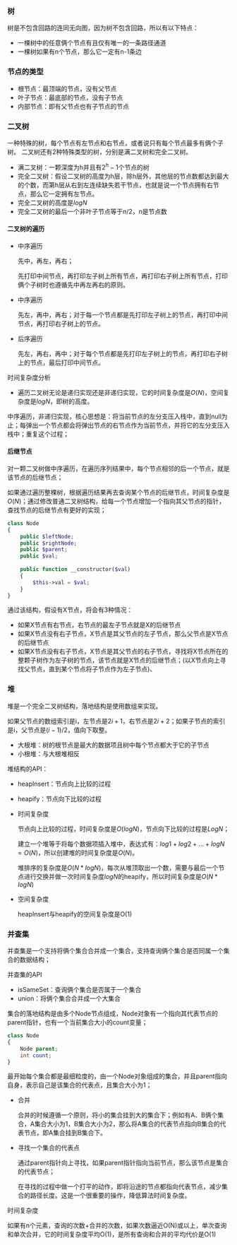 ### 树
树是不包含回路的连同无向图，因为树不包含回路，所以有以下特点：

- 一棵树中的任意俩个节点有且仅有唯一的一条路径通道
- 一棵树如果有n个节点，那么它一定有n-1条边




### 节点的类型

- 根节点：最顶端的节点，没有父节点
- 叶子节点：最底部的节点，没有子节点
- 内部节点：即有父节点也有子节点的节点




### 二叉树
一种特殊的树，每个节点有左节点和右节点，或者说只有每个节点最多有俩个子树。
二叉树还有2种特殊类型的树，分别是满二叉树和完全二叉树。

- 满二叉树：一颗深度为h并且有$2^h-1$个节点的树
- 完全二叉树：假设二叉树的高度为h层，除h层外，其他层的节点数都达到最大的个数，而第h层从右到左连续缺失若干节点，也就是说一个节点拥有右节点，那么它一定拥有左节点。
- 完全二叉树的高度是$logN$
- 完全二叉树的最后一个非叶子节点等于$n/2$，n是节点数




#### 二叉树的遍历

- 中序遍历

  先中，再左，再右；

  先打印中间节点，再打印左子树上所有节点，再打印右子树上所有节点，打印俩个子树时也遵循先中再左再右的原则。

- 中序遍历

  先左，再中，再右；对于每一个节点都是先打印左子树上的节点，再打印中间节点，再打印右子树上的节点。

- 后序遍历

  先左，再右，再中；对于每个节点都是先打印左子树上的节点，再打印右子树上的节点，最后打印中间节点。

时间复杂度分析

- 遍历二叉树无论是递归实现还是非递归实现，它的时间复杂度是$O(N)$，空间复杂度是$logN$，即树的高度。

中序遍历，非递归实现，核心思想是：将当前节点的左分支压入栈中，直到null为止；每弹出一个节点都会将弹出节点的右节点作为当前节点，并将它的左分支压入栈中；重复这个过程；



#### 后继节点

对一颗二叉树做中序遍历，在遍历序列结果中，每个节点相邻的后一个节点，就是该节点的后继节点；

如果通过遍历整棵树，根据遍历结果再去查询某个节点的后继节点，时间复杂度是$O(N)$；通过修改普通二叉树结构，给每一个节点增加一个指向其父节点的指针，查找节点的后继节点有更好的实现；

```php
class Node
{
    public $leftNode;
    public $rightNode;
    public $parent;
    public $val;
    
    public function __constructor($val)
    {
        $this->val = $val;
    }
}
```

通过该结构，假设有X节点，将会有3种情况：

- 如果X节点有右节点，右节点的最左子节点就是X的后继节点
- 如果X节点没有右子节点，X节点是其父节点的左子节点，那么父节点是X节点的后继节点
- 如果X节点没有右子节点，X节点是其父节点的右子节点，寻找将X节点所在的整颗子树作为左子树的节点，该节点就是X节点的后继节点；(以X节点向上寻找父节点，直到某个节点将子节点作为左子节点)、

### 堆

堆是一个完全二叉树结构，落地结构是使用数组来实现。

如果父节点的数组索引是i，左节点是$2i+1$，右节点是$2i+2$；如果子节点的索引是i，父节点是$(i-1)/2$，值向下取整。

- 大根堆：树的根节点是最大的数据项且树中每个节点都大于它的子节点
- 小根堆：与大根堆相反

堆结构的API：

- heapInsert：节点向上比较的过程

- heapify：节点向下比较的过程

- 时间复杂度

  节点向上比较的过程，时间复杂度是$O(logN)$，节点向下比较的过程是$LogN$；

  建立一个堆等于将每个数据项插入堆中，表达式有：$log1+log2+...+logN = O(N)$，所以创建堆的时间复杂度是$O(N)$。

  堆排序的复杂度是$O(N*logN)$，每次从堆顶取出一个数，需要与最后一个节点进行交换并做一次时间复杂度$logN$的heapify，所以时间复杂度是$O(N*logN)$


- 空间复杂度

  heapInsert与heapify的空间复杂度是O(1)



### 并查集

并查集是一个支持将俩个集合合并成一个集合，支持查询俩个集合是否同属一个集合的数据结构；

并查集的API

- isSameSet：查询俩个集合是否属于一个集合
- union：将俩个集合合并成一个大集合

集合的落地结构是由多个Node节点组成，Node对象有一个指向其代表节点的parent指针，也有一个当前集合大小的count变量；

```php
class Node
{
    Node parent;
    int count;
}
```

最开始每个集合都是最细粒度的，由一个Node对象组成的集合，并且parent指向自身，表示自己是该集合的代表点，且集合大小为1；

- 合并

  合并的时候遵循一个原则，将小的集合挂到大的集合下；例如有A、B俩个集合，A集合大小为1，B集合大小为2，那么将A集合的代表节点指向B集合的代表节点，即A集合挂到B集合下。


- 寻找一个集合的代表点

  通过parent指针向上寻找，如果parent指针指向当前节点，那么该节点是集合的代表节点；

  在寻找的过程中做一个打平的动作，即将沿途的节点都指向代表节点，减少集合的路径长度。这是一个很重要的操作，降低算法时间复杂度。

时间复杂度

​	如果有n个元素，查询的次数+合并的次数，如果次数逼近O(N)或以上，单次查询和单次合并，它的时间复杂度平均O(1)，是所有查询和合并的平均代价是O(1)
